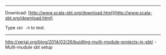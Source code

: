 

---

Download:
[http://www.scala-sbt.org/download.html](http://www.scala-sbt.org/download.html)  

Type ```sbt -h``` to test.

---

http://xerial.org/blog/2014/03/26/buidling-multi-module-projects-in-sbt/ - Multi-mudule sbt setup

